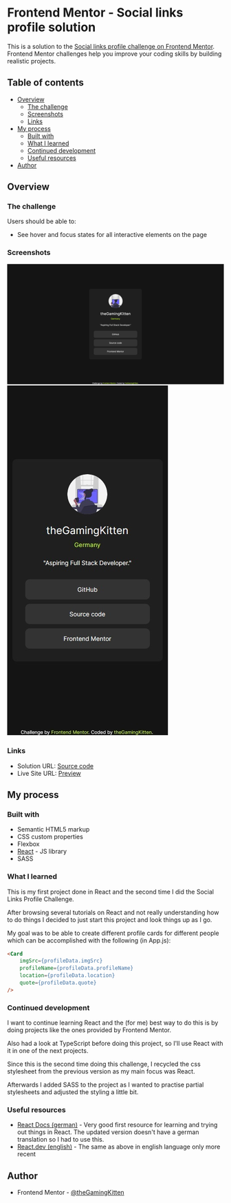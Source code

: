 # Frontend Mentor - Social links profile solution

This is a solution to the [Social links profile challenge on Frontend Mentor](https://www.frontendmentor.io/challenges/social-links-profile-UG32l9m6dQ). Frontend Mentor challenges help you improve your coding skills by building realistic projects. 

## Table of contents

- [Overview](#overview)
  - [The challenge](#the-challenge)
  - [Screenshots](#screenshots)
  - [Links](#links)
- [My process](#my-process)
  - [Built with](#built-with)
  - [What I learned](#what-i-learned)
  - [Continued development](#continued-development)
  - [Useful resources](#useful-resources)
- [Author](#author)

## Overview

### The challenge

Users should be able to:

- See hover and focus states for all interactive elements on the page

### Screenshots

![](./screenshot.jpg)
![](./screenshot_mobile.jpg)

### Links

- Solution URL: [Source code](https://github.com/theGamingKitten/social-links-profile-react)
- Live Site URL: [Preview](https://social-links-profile-react-eight.vercel.app/)

## My process

### Built with

- Semantic HTML5 markup
- CSS custom properties
- Flexbox
- [React](https://reactjs.org/) - JS library
- SASS

### What I learned

This is my first project done in React and the second time I did the Social Links Profile Challenge.

After browsing several tutorials on React and not really understanding how to do things I decided to just start this project and look things up as I go.

My goal was to be able to create different profile cards for different people which can be accomplished with the following (in App.js):

```html
<Card 
    imgSrc={profileData.imgSrc}
    profileName={profileData.profileName}
    location={profileData.location}
    quote={profileData.quote}
/>
```

### Continued development

I want to continue learning React and the (for me) best way to do this is by doing projects like the ones provided by Frontend Mentor.

Also had a look at TypeScript before doing this project, so I'll use React with it in one of the next projects.

Since this is the second time doing this challenge, I recycled the css stylesheet from the previous version as my main focus was React. 

Afterwards I added SASS to the project as I wanted to practise partial stylesheets and adjusted the styling a little bit.

### Useful resources

- [React Docs (german)](https://de.legacy.reactjs.org/docs/getting-started.html) - Very good first resource for learning and trying out things in React. The updated version doesn't have a german translation so I had to use this.
- [React.dev (english)](https://react.dev/) - The same as above in english language only more recent

## Author

- Frontend Mentor - [@theGamingKitten](https://www.frontendmentor.io/profile/theGamingKitten)